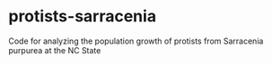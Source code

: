 # protists-sarracenia
Code for analyzing the population growth of protists from Sarracenia purpurea at the NC State
